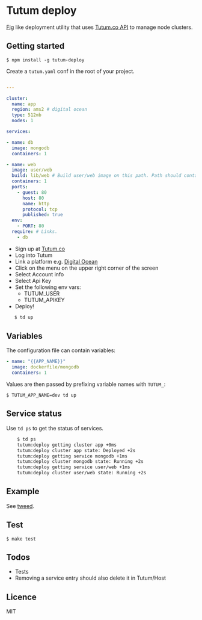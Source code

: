 Tutum deploy
===

[Fig](https://github.com/docker/fig) like deployment utility that uses [Tutum.co API](https://docs.tutum.co/v2/api/?shell#list-all-node-clusters) to manage node clusters.

Getting started
---

    $ npm install -g tutum-deploy

Create a `tutum.yaml` conf in the root of your project.

```yaml

---

cluster:
  name: app
  region: ams2 # digital ocean
  type: 512mb
  nodes: 1

services:

- name: db
  image: mongodb
  containers: 1

- name: web
  image: user/web
  build: lib/web # Build user/web image on this path. Path should contain a Dockerfile.
  containers: 1
  ports:
    - guest: 80
      host: 80
      name: http
      protocol: tcp
      published: true
  env:
    - PORT: 80
  require: # Links.
    - db

```

- Sign up at [Tutum.co](http://tutum.co)
- Log into Tutum
- Link a platform e.g. [Digital Ocean](https://support.tutum.co/support/articles/5000012151-link-your-digital-ocean-account-to-tutum)
- Click on the menu on the upper right corner of the screen
- Select Account info
- Select Api Key
- Set the following env vars:
  - TUTUM_USER
  - TUTUM_APIKEY
- Deploy!
```bash
   $ td up
```

Variables
---

The configuration file can contain variables:

```yaml
- name: "{{APP_NAME}}"
  image: dockerfile/mongodb
  containers: 1
```

Values are then passed by prefixing variable names with `TUTUM_`:

    $ TUTUM_APP_NAME=dev td up


Service status
---

Use `td ps` to get the status of services.

```bash
    $ td ps
    tutum:deploy getting cluster app +0ms
    tutum:deploy cluster app state: Deployed +2s
    tutum:deploy getting service mongodb +1ms
    tutum:deploy cluster mongodb state: Running +2s
    tutum:deploy getting service user/web +1ms
    tutum:deploy cluster user/web state: Running +2s
```

Example
---

See [tweed](http://github.com/kelonye/tweed).

Test
---

    $ make test

Todos
---

- Tests
- Removing a service entry should also delete it in Tutum/Host

Licence
---

  MIT